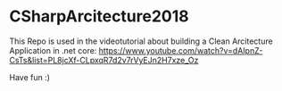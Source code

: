 # CSharpArcitecture2018

This Repo is used in the videotutorial about building a Clean Arcitecture Application in .net core:
https://www.youtube.com/watch?v=dAIpnZ-CsTs&list=PL8jcXf-CLpxqR7d2v7rVyEJn2H7xze_Oz

Have fun :)
